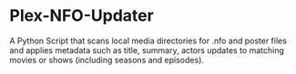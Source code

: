 # Plex-NFO-Updater
A Python Script that scans local media directories for .nfo and poster files and applies metadata such as title, summary, actors updates to matching movies or shows (including seasons and episodes).

